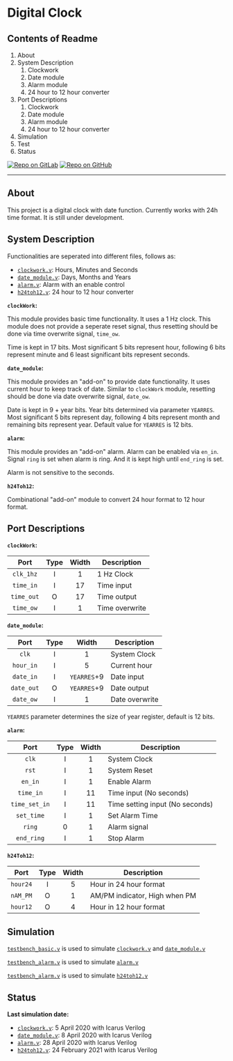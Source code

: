 # Digital Clock

## Contents of Readme

1. About
2. System Description
    1. Clockwork
    2. Date module
    3. Alarm module
    4. 24 hour to 12 hour converter
3. Port Descriptions
    1. Clockwork
    2. Date module
    3. Alarm module
    4. 24 hour to 12 hour converter
4. Simulation
5. Test
6. Status

[![Repo on GitLab](https://img.shields.io/badge/repo-GitLab-6C488A.svg)](https://gitlab.com/suoglu/digitalClock)
[![Repo on GitHub](https://img.shields.io/badge/repo-GitHub-3D76C2.svg)](https://github.com/suoglu/Digital_Clock)

---

## About

This project is a digital clock with date function. Currently works with 24h time format. It is still under development.

## System Description

Functionalities are seperated into different files, follows as:

- [`clockwork.v`](Source/clockwork.v): Hours, Minutes and Seconds  
- [`date_module.v`](Source/date_module.v): Days, Months and Years
- [`alarm.v`](Source/alarm.v): Alarm with an enable control
- [`h24toh12.v`](Source/h24toh12.v): 24 hour to 12 hour converter

**`clockWork`:**

This module provides basic time functionality. It uses a 1 Hz clock. This module does not provide a seperate reset signal, thus resetting should be done via time overwrite signal, `time_ow`.

Time is kept in 17 bits. Most significant 5 bits represent hour, following 6 bits represent minute and 6 least significant bits represent seconds.

**`date_module`:**

This module provides an "add-on" to provide date functionality. It uses current hour to keep track of date. Similar to `clockWork` module, resetting should be done via date overwrite signal, `date_ow`.

Date is kept in 9 + year bits. Year bits determined via parameter `YEARRES`. Most significant 5 bits represent day, following 4 bits represent month and remaining bits represent year. Default value for `YEARRES` is 12 bits.

**`alarm`:**

This module provides an "add-on" alarm. Alarm can be enabled via `en_in`. Signal `ring` is set when alarm is ring. And it is kept high until `end_ring` is set.

Alarm is not sensitive to the seconds.

**`h24Toh12`:**

Combinational "add-on" module to convert 24 hour format to 12 hour format.

## Port Descriptions

**`clockWork`:**

|   Port   |  Type | Width |  Description |
| :------: | :----: | :----: |  ------    |
| `clk_1hz` |  I  | 1 | 1 Hz Clock |
| `time_in` |  I  | 17 | Time input |
| `time_out` |  O  | 17 | Time output |
| `time_ow` |  I  | 1 | Time overwrite |

**`date_module`:**

|   Port   |  Type | Width |  Description |
| :------: | :----: | :----: |  ------    |
| `clk` |  I  | 1 | System Clock |
| `hour_in` |  I  | 5 | Current hour |
| `date_in` |  I  | `YEARRES`+9 | Date input |
| `date_out` |  O  | `YEARRES`+9 | Date output |
| `date_ow` |  I  | 1 | Date overwrite |

`YEARRES` parameter determines the size of year register, default is 12 bits.

**`alarm`:**

|   Port   |  Type | Width |  Description |
| :------: | :----: | :----: |  ------    |
| `clk` |  I  | 1 | System Clock |
| `rst` |  I  | 1 | System Reset |
| `en_in` |  I  | 1 | Enable Alarm |
| `time_in` |  I  | 11 | Time input (No seconds) |
| `time_set_in` |  I  | 11 | Time setting input (No seconds) |
| `set_time` |  I  | 1 | Set Alarm Time |
| `ring` |  0  | 1 | Alarm signal |
| `end_ring` |  I  | 1 | Stop Alarm |

**`h24Toh12`:**

|   Port   |  Type | Width |  Description |
| :------: | :----: | :----: |  ------    |
| `hour24` |  I  | 5 | Hour in 24 hour format |
| `nAM_PM` |  O  | 1 | AM/PM indicator, High when PM |
| `hour12` |  O  | 4 | Hour in 12 hour format |

## Simulation

[`testbench_basic.v`](Sim/testbench_basic.v) is used to simulate [`clockwork.v`](Source/clockwork.v) and [`date_module.v`](Source/date_module.v)

[`testbench_alarm.v`](testbench_alarm.v) is used to simulate [`alarm.v`](Source/alarm.v)

[`testbench_alarm.v`](testbench_h24h12.v) is used to simulate [`h24toh12.v`](Source/h24toh12.v)

## Status

**Last simulation date:**

- [`clockwork.v`](Source/clockwork.v): 5 April 2020 with Icarus Verilog  
- [`date_module.v`](Source/date_module.v): 8 April 2020 with Icarus Verilog
- [`alarm.v`](Source/alarm.v): 28 April 2020 with Icarus Verilog
- [`h24toh12.v`](Source/h24toh12.v): 24 February 2021 with Icarus Verilog
